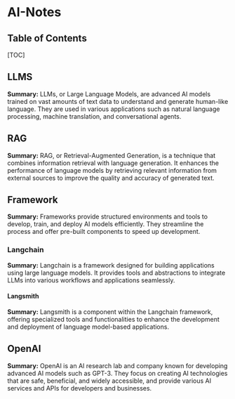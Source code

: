 # AI-Notes

## Table of Contents
[TOC]

## LLMS
**Summary:** LLMs, or Large Language Models, are advanced AI models trained on vast amounts of text data to understand and generate human-like language. They are used in various applications such as natural language processing, machine translation, and conversational agents.

## RAG
**Summary:** RAG, or Retrieval-Augmented Generation, is a technique that combines information retrieval with language generation. It enhances the performance of language models by retrieving relevant information from external sources to improve the quality and accuracy of generated text.

## Framework
**Summary:** Frameworks provide structured environments and tools to develop, train, and deploy AI models efficiently. They streamline the process and offer pre-built components to speed up development.

### Langchain
**Summary:** Langchain is a framework designed for building applications using large language models. It provides tools and abstractions to integrate LLMs into various workflows and applications seamlessly.

#### Langsmith
**Summary:** Langsmith is a component within the Langchain framework, offering specialized tools and functionalities to enhance the development and deployment of language model-based applications.

## OpenAI
**Summary:** OpenAI is an AI research lab and company known for developing advanced AI models such as GPT-3. They focus on creating AI technologies that are safe, beneficial, and widely accessible, and provide various AI services and APIs for developers and businesses.
